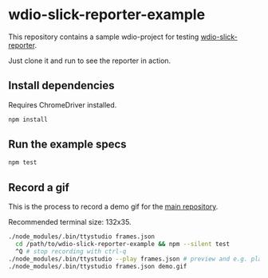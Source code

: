 # wdio-slick-reporter-example

This repository contains a sample wdio-project for testing [wdio-slick-reporter](https://github.com/codeclown/wdio-slick-reporter).

Just clone it and run to see the reporter in action.

## Install dependencies

Requires ChromeDriver installed.

```bash
npm install
```

## Run the example specs

```bash
npm test
```

## Record a gif

This is the process to record a demo gif for the [main repository](https://github.com/codeclown/wdio-slick-reporter).

Recommended terminal size: 132x35.

```bash
./node_modules/.bin/ttystudio frames.json
  cd /path/to/wdio-slick-reporter-example && npm --silent test
  ^Q # stop recording with ctrl-q
./node_modules/.bin/ttystudio --play frames.json # preview and e.g. play around with --range
./node_modules/.bin/ttystudio frames.json demo.gif
```
